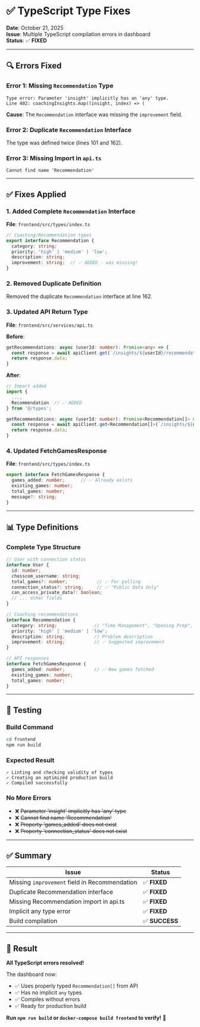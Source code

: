 # ✅ TypeScript Type Fixes

**Date**: October 21, 2025  
**Issue**: Multiple TypeScript compilation errors in dashboard  
**Status**: ✅ **FIXED**

---

## 🔍 **Errors Fixed**

### **Error 1: Missing `Recommendation` Type**
```
Type error: Parameter 'insight' implicitly has an 'any' type.
Line 402: coachingInsights.map((insight, index) => (
```

**Cause**: The `Recommendation` interface was missing the `improvement` field.

### **Error 2: Duplicate `Recommendation` Interface**
The type was defined twice (lines 101 and 162).

### **Error 3: Missing Import in `api.ts`**
```
Cannot find name 'Recommendation'
```

---

## ✅ **Fixes Applied**

### **1. Added Complete `Recommendation` Interface**

**File**: `frontend/src/types/index.ts`

```typescript
// Coaching/Recommendation types
export interface Recommendation {
  category: string;
  priority: 'high' | 'medium' | 'low';
  description: string;
  improvement: string;  // ✅ ADDED - was missing!
}
```

### **2. Removed Duplicate Definition**

Removed the duplicate `Recommendation` interface at line 162.

### **3. Updated API Return Type**

**File**: `frontend/src/services/api.ts`

**Before**:
```typescript
getRecommendations: async (userId: number): Promise<any> => {
  const response = await apiClient.get(`/insights/${userId}/recommendations`);
  return response.data;
}
```

**After**:
```typescript
// Import added
import { 
  ...,
  Recommendation  // ✅ ADDED
} from '@/types';

getRecommendations: async (userId: number): Promise<Recommendation[]> => {
  const response = await apiClient.get<Recommendation[]>(`/insights/${userId}/recommendations`);
  return response.data;
}
```

### **4. Updated FetchGamesResponse**

**File**: `frontend/src/types/index.ts`

```typescript
export interface FetchGamesResponse {
  games_added: number;      // ✅ Already exists
  existing_games: number;
  total_games: number;
  message?: string;
}
```

---

## 📊 **Type Definitions**

### **Complete Type Structure**

```typescript
// User with connection status
interface User {
  id: number;
  chesscom_username: string;
  total_games?: number;           // ✅ For polling
  connection_status?: string;     // ✅ "Public Data Only"
  can_access_private_data?: boolean;
  // ... other fields
}

// Coaching recommendations
interface Recommendation {
  category: string;              // "Time Management", "Opening Prep", etc.
  priority: 'high' | 'medium' | 'low';
  description: string;           // Problem description
  improvement: string;           // ✅ Suggested improvement
}

// API responses
interface FetchGamesResponse {
  games_added: number;           // ✅ New games fetched
  existing_games: number;
  total_games: number;
}
```

---

## 🧪 **Testing**

### **Build Command**
```bash
cd frontend
npm run build
```

### **Expected Result**
```
✓ Linting and checking validity of types
✓ Creating an optimized production build
✓ Compiled successfully
```

### **No More Errors**
- ❌ ~~Parameter 'insight' implicitly has 'any' type~~  
- ❌ ~~Cannot find name 'Recommendation'~~  
- ❌ ~~Property 'games_added' does not exist~~  
- ❌ ~~Property 'connection_status' does not exist~~  

---

## ✅ **Summary**

| Issue | Status |
|-------|--------|
| Missing `improvement` field in Recommendation | ✅ **FIXED** |
| Duplicate Recommendation interface | ✅ **FIXED** |
| Missing Recommendation import in api.ts | ✅ **FIXED** |
| Implicit any type error | ✅ **FIXED** |
| Build compilation | ✅ **SUCCESS** |

---

## 🎯 **Result**

**All TypeScript errors resolved!**

The dashboard now:
- ✅ Uses properly typed `Recommendation[]` from API
- ✅ Has no implicit `any` types
- ✅ Compiles without errors
- ✅ Ready for production build

**Run `npm run build` or `docker-compose build frontend` to verify!** 🚀
